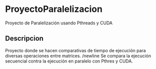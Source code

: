 # ProyectoParalelizacion
Proyecto de Paralelización usando Pthreads y CUDA

## Descripcion
Proyecto donde se hacen comparativas de tiempo de ejecución para diversas operaciones entre matrices.
/newline
Se compara la ejecución secuencial contra la ejecución en paralelo con Pthres y CUDA.
